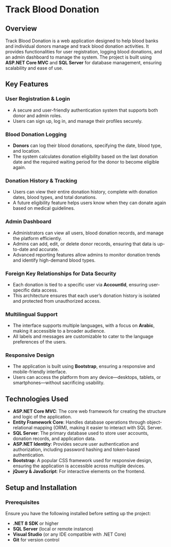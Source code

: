 # Track Blood Donation

## Overview
Track Blood Donation is a web application designed to help blood banks and individual donors manage and track blood donation activities. It provides functionalities for user registration, logging blood donations, and an admin dashboard to manage the system. The project is built using **ASP.NET Core MVC** and **SQL Server** for database management, ensuring scalability and ease of use.

## Key Features
### User Registration & Login
- A secure and user-friendly authentication system that supports both donor and admin roles.
- Users can sign up, log in, and manage their profiles securely.

### Blood Donation Logging
- **Donors** can log their blood donations, specifying the date, blood type, and location.
- The system calculates donation eligibility based on the last donation date and the required waiting period for the donor to become eligible again.

### Donation History & Tracking
- Users can view their entire donation history, complete with donation dates, blood types, and total donations.
- A future eligibility feature helps users know when they can donate again based on medical guidelines.

### Admin Dashboard
- Administrators can view all users, blood donation records, and manage the platform efficiently.
- Admins can add, edit, or delete donor records, ensuring that data is up-to-date and accurate.
- Advanced reporting features allow admins to monitor donation trends and identify high-demand blood types.

### Foreign Key Relationships for Data Security
- Each donation is tied to a specific user via **AccountId**, ensuring user-specific data access.
- This architecture ensures that each user’s donation history is isolated and protected from unauthorized access.

### Multilingual Support
- The interface supports multiple languages, with a focus on **Arabic**, making it accessible to a broader audience.
- All labels and messages are customizable to cater to the language preferences of the users.

### Responsive Design
- The application is built using **Bootstrap**, ensuring a responsive and mobile-friendly interface.
- Users can access the platform from any device—desktops, tablets, or smartphones—without sacrificing usability.

## Technologies Used
- **ASP.NET Core MVC**: The core web framework for creating the structure and logic of the application.
- **Entity Framework Core**: Handles database operations through object-relational mapping (ORM), making it easier to interact with SQL Server.
- **SQL Server**: The primary database used to store user accounts, donation records, and application data.
- **ASP.NET Identity**: Provides secure user authentication and authorization, including password hashing and token-based authentication.
- **Bootstrap**: A popular CSS framework used for responsive design, ensuring the application is accessible across multiple devices.
- **jQuery & JavaScript**: For interactive elements on the frontend.

## Setup and Installation

### Prerequisites
Ensure you have the following installed before setting up the project:
- **.NET 8 SDK** or higher
- **SQL Server** (local or remote instance)
- **Visual Studio** (or any IDE compatible with .NET Core)
- **Git** for version control
